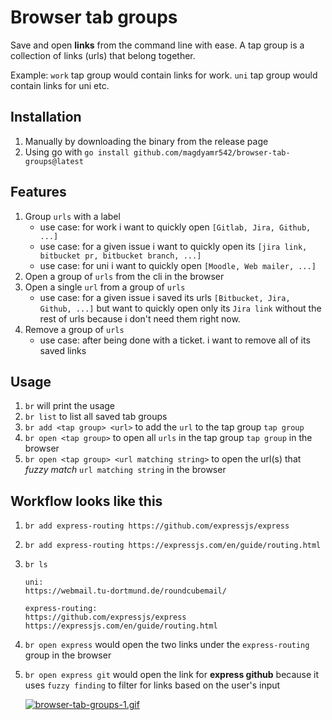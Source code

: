 # Browser tab groups

Save and open **links** from the command line with ease. A tap group is a collection of links (urls) that belong together.

Example: `work` tap group would contain links for work. `uni` tap group would contain links for uni etc.

## Installation

1. Manually by downloading the binary from the release page
1. Using go with `go install github.com/magdyamr542/browser-tab-groups@latest  `


## Features

1. Group `urls` with a label
   - use case: for work i want to quickly open `[Gitlab, Jira, Github, ...]`
   - use case: for a given issue i want to quickly open its `[jira link, bitbucket pr, bitbucket branch, ...]`
   - use case: for uni i want to quickly open `[Moodle, Web mailer, ...]`
1. Open a group of `urls` from the cli in the browser
1. Open a single `url` from a group of `urls`
   - use case: for a given issue i saved its urls `[Bitbucket, Jira, Github, ...]` but want to quickly open only its `Jira link` without the rest of urls because i don't need them right now.
1. Remove a group of `urls`
   - use case: after being done with a ticket. i want to remove all of its saved links

## Usage

1. `br` will print the usage
1. `br list` to list all saved tab groups
1. `br add <tap group> <url>` to add the `url` to the tap group `tap group`
1. `br open <tap group>` to open all `urls` in the tap group `tap group` in the browser
1. `br open <tap group> <url matching string>` to open the url(s) that _fuzzy match_ `url matching string` in the browser

## Workflow looks like this

1.  `br add express-routing https://github.com/expressjs/express`
1.  `br add express-routing https://expressjs.com/en/guide/routing.html`
1.  `br ls`

    ```
    uni:
    https://webmail.tu-dortmund.de/roundcubemail/

    express-routing:
    https://github.com/expressjs/express
    https://expressjs.com/en/guide/routing.html
    ```

1.  `br open express` would open the two links under the `express-routing` group in the browser
1.  `br open express git` would open the link for **express github** because it uses `fuzzy finding` to filter for links based on the user's input

    [![browser-tab-groups-1.gif](https://s4.gifyu.com/images/browser-tab-groups-1.gif)](https://gifyu.com/image/SEoAJ)
